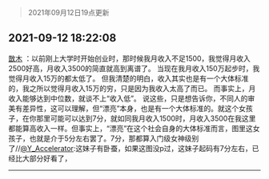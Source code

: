 > 2021年09月12日19点更新
<link rel="stylesheet" href="https://cdn.jsdelivr.net/gh/taotie6/sampleJSON@main/css/photo_show.css">
<meta name="referrer" content="no-referrer" />


 ## 2021-09-12 18:22:08 

 [㪚木](https://www.coolapk.com/feed/29939739?shareKey=MjU2MmFkMWJiOGJlNjEzZGRkZDQ~) ：以前刚上大学时开始创业时，那时候我月收入不足1500，我觉得月收入2500好高，月收入3500的简直就高到离谱了。
当现在我月收入150万起步时，我觉得月收入15万的都太低了。
但我清楚的明白，收入其实也是有一个大体标准的，我之所以觉得月收入15万的穷，只是因为我收入太高了而已。<!--break-->
而事实上，月收入能够达到中位数，就谈不上“收入低”。
说这些，只是想告诉你，不同人的审美有差异性，这可以理解，但“漂亮”本身，也是有一个大体标准的。就这个女孩子，在你那里可能可以达到7分，就如同我月收入1500时，月收入3500在我这里都能算高收入一样。但事实上，“漂亮”在这个社会自身的大体标准而言，图里这女孩子，也就是介于5分左右罢了。7分，那都算入门级女神级别了//<a class="feed-link-uname" href="/u/Y_Accelerator">@Y_Accelerator</a>:这妹子有卧蚕，如果这图没p过，这妹子起码有7分左右，已经比大部分好看了， 

<div class="album">
</div>

 ------- 

